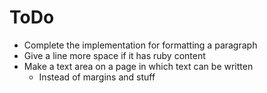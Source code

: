 # ToDo
- Complete the implementation for formatting a paragraph
- Give a line more space if it has ruby content
- Make a text area on a page in which text can be written
    - Instead of margins and stuff
